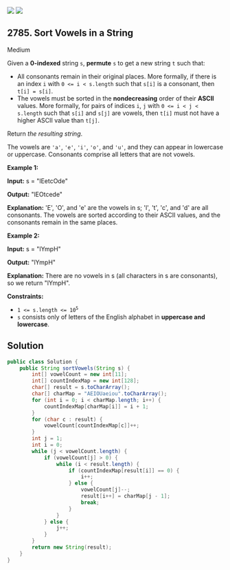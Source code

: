 [![](https://img.shields.io/github/stars/javadev/LeetCode-in-Java?label=Stars&style=flat-square)](https://github.com/javadev/LeetCode-in-Java)
[![](https://img.shields.io/github/forks/javadev/LeetCode-in-Java?label=Fork%20me%20on%20GitHub%20&style=flat-square)](https://github.com/javadev/LeetCode-in-Java/fork)

## 2785\. Sort Vowels in a String

Medium

Given a **0-indexed** string `s`, **permute** `s` to get a new string `t` such that:

*   All consonants remain in their original places. More formally, if there is an index `i` with `0 <= i < s.length` such that `s[i]` is a consonant, then `t[i] = s[i]`.
*   The vowels must be sorted in the **nondecreasing** order of their **ASCII** values. More formally, for pairs of indices `i`, `j` with `0 <= i < j < s.length` such that `s[i]` and `s[j]` are vowels, then `t[i]` must not have a higher ASCII value than `t[j]`.

Return _the resulting string_.

The vowels are `'a'`, `'e'`, `'i'`, `'o'`, and `'u'`, and they can appear in lowercase or uppercase. Consonants comprise all letters that are not vowels.

**Example 1:**

**Input:** s = "lEetcOde"

**Output:** "lEOtcede"

**Explanation:** 'E', 'O', and 'e' are the vowels in s; 'l', 't', 'c', and 'd' are all consonants. The vowels are sorted according to their ASCII values, and the consonants remain in the same places. 

**Example 2:**

**Input:** s = "lYmpH"

**Output:** "lYmpH"

**Explanation:** There are no vowels in s (all characters in s are consonants), so we return "lYmpH". 

**Constraints:**

*   <code>1 <= s.length <= 10<sup>5</sup></code>
*   `s` consists only of letters of the English alphabet in **uppercase and lowercase**.

## Solution

```java
public class Solution {
    public String sortVowels(String s) {
        int[] vowelCount = new int[11];
        int[] countIndexMap = new int[128];
        char[] result = s.toCharArray();
        char[] charMap = "AEIOUaeiou".toCharArray();
        for (int i = 0; i < charMap.length; i++) {
            countIndexMap[charMap[i]] = i + 1;
        }
        for (char c : result) {
            vowelCount[countIndexMap[c]]++;
        }
        int j = 1;
        int i = 0;
        while (j < vowelCount.length) {
            if (vowelCount[j] > 0) {
                while (i < result.length) {
                    if (countIndexMap[result[i]] == 0) {
                        i++;
                    } else {
                        vowelCount[j]--;
                        result[i++] = charMap[j - 1];
                        break;
                    }
                }
            } else {
                j++;
            }
        }
        return new String(result);
    }
}
```